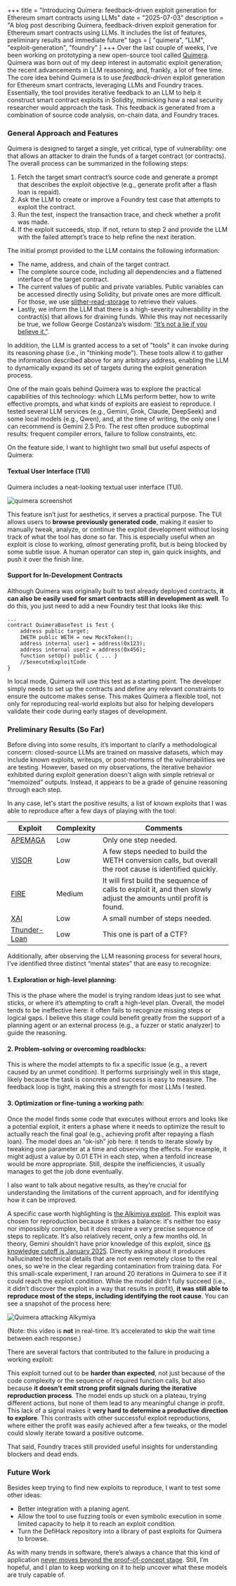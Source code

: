 +++
title = "Introducing Quimera: feedback-driven exploit generation for Ethereum smart contracts using LLMs"
date = "2025-07-03"
description = "A blog post describing Quimera, feedback-driven exploit generation for Ethereum smart contracts using LLMs. It includes the list of features, preliminary results and immediate future"
tags = [
    "quimera",
    "LLM",
    "exploit-generation",
    "foundry"
]
+++
Over the last couple of weeks, I’ve been working on prototyping a new open-source tool called [Quimera](https://github.com/gustavo-grieco/quimera). Quimera was born out of my deep interest in automatic exploit generation, the recent advancements in LLM reasoning, and, frankly, a lot of free time.
The core idea behind Quimera is to use *feedback-driven* exploit generation for Ethereum smart contracts, leveraging LLMs and Foundry traces. Essentially, the tool provides iterative feedback to an LLM to help it construct smart contract exploits in Solidity, mimicking how a real security researcher would approach the task. This feedback is generated from a combination of source code analysis, on-chain data, and Foundry traces.

### General Approach and Features

Quimera is designed to target a single, yet critical, type of vulnerability: one that allows an attacker to drain the funds of a target contract (or contracts). The overall process can be summarized in the following steps:

1. Fetch the target smart contract’s source code and generate a prompt that describes the exploit objective (e.g., generate profit after a flash loan is repaid).
2. Ask the LLM to create or improve a Foundry test case that attempts to exploit the contract.
3. Run the test, inspect the transaction trace, and check whether a profit was made.
4. If the exploit succeeds, stop. If not, return to step 2 and provide the LLM with the failed attempt’s trace to help refine the next iteration.

The initial prompt provided to the LLM contains the following information:
* The name, address, and chain of the target contract.
* The complete source code, including all dependencies and a flattened interface of the target contract.
* The current values of public and private variables. Public variables can be accessed directly using Solidity, but private ones are more difficult. For those, we use [slither-read-storage](https://github.com/crytic/slither/blob/master/docs/src/tools/ReadStorage.md) to retrieve their values.
* Lastly, we inform the LLM that there is a high-severity vulnerability in the contract(s) that allows for draining funds. While this may not necessarily be true, we follow George Costanza’s wisdom: [“It’s not a lie if you believe it.”](https://www.youtube.com/watch?v=vn_PSJsl0LQ).


In addition, the LLM is granted access to a set of "tools" it can invoke during its reasoning phase (i.e., in "thinking mode"). These tools allow it to gather the information described above for any arbitrary address, enabling the LLM to dynamically expand its set of targets during the exploit generation process.

One of the main goals behind Quimera was to explore the practical capabilities of this technology: which LLMs perform better, how to write effective prompts, and what kinds of exploits are easiest to reproduce. I tested several LLM services (e.g., Gemini, Grok, Claude, DeepSeek) and some local models (e.g., Qwen), and, at the time of writing, the only one I can recommend is Gemini 2.5 Pro. The rest often produce suboptimal results: frequent compiler errors, failure to follow constraints, etc.

On the feature side, I want to highlight two small but useful aspects of Quimera:

#### Textual User Interface (TUI)

Quimera includes a neat-looking textual user interface (TUI). 

![quimera screenshot](https://i.imgur.com/kZZiNTr.png "400px")


This feature isn’t just for aesthetics, it serves a practical purpose. The TUI allows users to **browse previously generated code**, making it easier to manually tweak, analyze, or continue the exploit development without losing track of what the tool has done so far. This is especially useful when an exploit is close to working, *almost* generating profit, but is being blocked by some subtle issue. A human operator can step in, gain quick insights, and push it over the finish line.

#### Support for In-Development Contracts

Although Quimera was originally built to test already deployed contracts, **it can also be easily used for smart contracts still in development as well**. To do this, you just need to add a new Foundry test that looks like this:
```solidity
...
​​contract QuimeraBaseTest is Test {
    address public target;
    IWETH public WETH = new MockToken();
    address internal user1 = address(0x123);
    address internal user2 = address(0x456);
    function setUp() public { ... }
    //$executeExploitCode
}
```
In local mode, Quimera will use this test as a starting point. The developer simply needs to set up the contracts and define any relevant constraints to ensure the outcome makes sense. This makes Quimera a flexible tool, not only for reproducing real-world exploits but also for helping developers validate their code during early stages of development.

### Preliminary Results (So Far)

Before diving into some results, it’s important to clarify a methodological concern: closed-source LLMs are trained on massive datasets, which may include known exploits, writeups, or post-mortems of the vulnerabilities we are testing. However, based on my observations, the iterative behavior exhibited during exploit generation doesn’t align with simple retrieval or “memoized” outputs. Instead, it appears to be a grade of genuine reasoning through each step.

In any case, let's start the positive results, a list of known exploits that I was able to reproduce after a few days of playing with the tool:

| Exploit   | Complexity | Comments |
|-----------|------------|----------|
|[APEMAGA](https://github.com/SunWeb3Sec/DeFiHackLabs/blob/dc2cf9e53e9ccaf2eaf9806bad7cd914edefb41b/src/test/2024-06/APEMAGA_exp.sol#L23) | Low    | Only one step needed.|
|[VISOR](https://github.com/SunWeb3Sec/DeFiHackLabs/blob/34cce572d25175ca915445f2ce7f7fbbb7cb593b/src/test/2021-12/Visor_exp.sol#L10)     | Low    | A few steps needed to build the WETH conversion calls, but overall the root cause is identified quickly. |
| [FIRE](https://github.com/SunWeb3Sec/DeFiHackLabs/blob/b3738a7fdffa4b0fc5b34237e70eec2890e54878/src/test/2024-10/FireToken_exp.sol)     | Medium | It will first build the sequence of calls to exploit it, and then slowly adjust the amounts until profit is found. |
| [XAI](https://github.com/SunWeb3Sec/DeFiHackLabs/blob/64ed2b36a66d63f2c53323daffd619d029e578ef/src/test/2023-11/XAI_exp.sol)  | Low    | A small number of steps needed. |
| [Thunder-Loan](https://github.com/Cyfrin/2023-11-Thunder-Loan) | Low | This one is part of a CTF? |

Additionally, after observing the LLM reasoning process for several hours, I’ve identified three distinct “mental states” that are easy to recognize:

#### 1. Exploration or high-level planning:

This is the phase where the model is trying random ideas just to see what sticks, or where it’s attempting to craft a high-level plan. Overall, the model tends to be ineffective here: it often fails to recognize missing steps or logical gaps. I believe this stage could benefit greatly from the support of a planning agent or an external process (e.g., a fuzzer or static analyzer) to guide the reasoning.

#### 2. Problem-solving or overcoming roadblocks:

This is where the model attempts to fix a specific issue (e.g., a revert caused by an unmet condition). It performs surprisingly well in this stage, likely because the task is concrete and success is easy to measure. The feedback loop is tight, making this a strength for most LLMs I tested.

#### 3. Optimization or fine-tuning a working path:

Once the model finds some code that executes without errors and looks like a potential exploit, it enters a phase where it needs to optimize the result to actually reach the final goal (e.g., achieving profit after repaying a flash loan). The model does an “ok-ish” job here: it tends to iterate slowly by tweaking one parameter at a time and observing the effects. For example, it might adjust a value by 0.01 ETH in each step, when a tenfold increase would be more appropriate. Still, despite the inefficiencies, it usually manages to get the job done eventually.

I also want to talk about negative results, as they’re crucial for understanding the limitations of the current approach, and for identifying how it can be improved.

A specific case worth highlighting is [the Alkimiya exploit](https://github.com/SunWeb3Sec/DeFiHackLabs/blob/0022be5895029e44a88290cf699ea09c908fcd17/src/test/2025-03/Alkimiya_io_exp.sol). This exploit was chosen for reproduction because it strikes a balance: it's neither too easy nor impossibly complex, but it *does* require a very precise sequence of steps to replicate. It’s also relatively recent, only a few months old.
In theory, Gemini shouldn’t have prior knowledge of this exploit, since [its knowledge cutoff is January 2025](https://ai.google.dev/gemini-api/docs/models#gemini-2.5-pro). Directly asking about it produces hallucinated technical details that are not even remotely close to the real ones, so we’re in the clear regarding contamination from training data.
For this small-scale experiment, I ran around 20 iterations in Quimera to see if it could reach the exploit condition. While the model didn’t fully succeed (i.e., it didn’t discover the exploit in a way that results in profit), **it was still able to reproduce most of the steps, including identifying the root cause**. You can see a snapshot of the process here:

![Quimera attacking Alkymiya](https://i.imgur.com/ekoZwMj.gif "400px")

(Note: this video is **not** in real-time. It’s accelerated to skip the wait time between each response.)

There are several factors that contributed to the failure in producing a working exploit:

This exploit turned out to be **harder than expected**, not just because of the code complexity or the sequence of required function calls, but also because **it doesn’t emit strong profit signals during the iterative reproduction process**. The model ends up stuck on a plateau, trying different actions, but none of them lead to any meaningful change in profit. This lack of a signal makes it **very hard to determine a productive direction to explore**. This contrasts with other successful exploit reproductions, where either the profit was easily achieved after a few tweaks, or the model could slowly iterate toward a positive outcome.

That said, Foundry traces still provided useful insights for understanding blockers and dead ends.

### Future Work

Besides keep trying to find new exploits to reproduce, I want to test some other ideas:

* Better integration with a planing agent.
* Allow the tool to use fuzzing tools or even symbolic execution in some limited capacity to help it to reach an exploit condition.
* Turn the DefiHack repository into a library of past exploits for Quimera to browse.

As with many trends in software, there’s always a chance that this kind of application [never moves beyond the proof-of-concept stage](https://www.gartner.com/en/newsroom/press-releases/2024-07-29-gartner-predicts-30-percent-of-generative-ai-projects-will-be-abandoned-after-proof-of-concept-by-end-of-2025). Still, I’m hopeful, and I plan to keep working on it to help uncover what these models are truly capable of.

